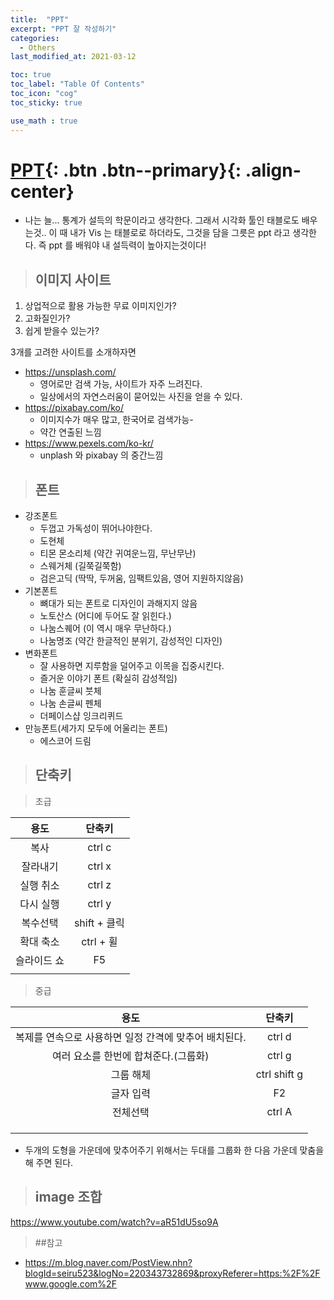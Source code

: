 ```yaml
---
title:  "PPT"
excerpt: "PPT 잘 작성하기"
categories:
  - Others
last_modified_at: 2021-03-12

toc: true
toc_label: "Table Of Contents"
toc_icon: "cog"
toc_sticky: true

use_math : true
---
```


# [PPT](#link){: .btn .btn--primary}{: .align-center}

- 나는 늘... 통계가 설득의 학문이라고 생각한다. 그래서 시각화 툴인 태블로도 배우는것.. 이 때 내가 Vis 는 태블로로 하더라도, 그것을 담을 그릇은 ppt 라고 생각한다. 즉 ppt 를 배워야 내 설득력이 높아지는것이다! 

> ## 이미지 사이트

1. 상업적으로 활용 가능한 무료 이미지인가?
2. 고화질인가?
3. 쉽게 받을수 있는가?

3개를 고려한 사이트를 소개하자면 

- <https://unsplash.com/>
  - 영어로만 검색 가능, 사이트가 자주 느려진다.
  - 일상에서의 자연스러움이 묻어있는 사진을 얻을 수 있다.
- <https://pixabay.com/ko/> 
  - 이미지수가 매우 많고, 한국어로 검색가능-
  - 약간 연출된 느낌
- <https://www.pexels.com/ko-kr/>
  - unplash 와 pixabay 의 중간느낌

> ## 폰트

- 강조폰트
  - 두껍고 가독성이 뛰어나야한다.
  - 도현체 
  - 티몬 몬소리체 (약간 귀여운느낌, 무난무난)
  - 스웨거체 (길쭉길쭉함)
  - 검은고딕 (딱딱, 두꺼움, 임팩트있음, 영어 지원하지않음)
- 기본폰트
  - 뼈대가 되는 폰트로 디자인이 과해지지 않음
  - 노토산스 (어디에 두어도 잘 읽힌다.)
  - 나눔스퀘어 (이 역시 매우 무난하다.)
  - 나눔명조 (약간 한글적인 분위기, 감성적인 디자인)
- 변화폰트
  - 잘 사용하면 지루함을 덜어주고 이목을 집중시킨다.
  - 즐거운 이야기 폰트 (확실히 감성적임)
  - 나눔 훈글씨 붓체 
  - 나눔 손글씨 펜체
  -  더페이스샵 잉크리퀴드
- 만능폰트(세가지 모두에 어울리는 폰트)
  - 에스코어 드림 

> ## 단축키

> 초급

|    용도     |    단축키    |
| :---------: | :----------: |
|    복사     |    ctrl c    |
|  잘라내기   |    ctrl x    |
|  실행 취소  |    ctrl z    |
|  다시 실행  |    ctrl y    |
|  복수선택   | shift + 클릭 |
|  확대 축소  |  ctrl + 휠   |
| 슬라이드 쇼 |      F5      |
|             |              |

> 중급

|                         용도                          |    단축키    |
| :---------------------------------------------------: | :----------: |
| 복제를 연속으로 사용하면 일정 간격에 맞추어 배치된다. |    ctrl d    |
|         여러 요소를 한번에 합쳐준다.(그룹화)          |    ctrl g    |
|                       그룹 해체                       | ctrl shift g |
|                       글자 입력                       |      F2      |
|                       전체선택                        |    ctrl A    |
|                                                       |              |
|                                                       |              |
|                                                       |              |

- 두개의 도형을 가운데에 맞추어주기 위해서는 두대를 그룹화 한 다음 가운데 맞춤을 해 주면 된다. 

> ## image 조합

<https://www.youtube.com/watch?v=aR51dU5so9A>

> ##참고

- <https://m.blog.naver.com/PostView.nhn?blogId=seiru523&logNo=220343732869&proxyReferer=https:%2F%2Fwww.google.com%2F>

